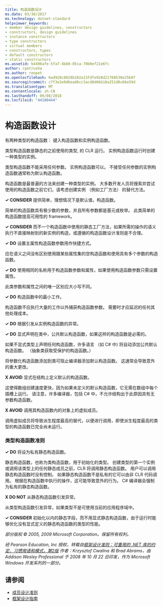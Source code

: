 ```yaml
---
title: 构造函数设计
ms.date: 03/30/2017
ms.technology: dotnet-standard
helpviewer_keywords:
- member design guidelines, constructors
- constructors, design guidelines
- instance constructors
- type constructors
- virtual members
- constructors, types
- default constructors
- static constructors
ms.assetid: b4496afe-5fa7-4bb0-85ca-70b0ef21e6fc
author: rpetrusha
ms.author: ronpet
ms.openlocfilehash: 6ad920c8028b102a13fdfe928d21768538e25b0f
ms.sourcegitcommit: c7f3e2e9d6ead6cc3acd0d66b10a251d0c66e59d
ms.translationtype: MT
ms.contentlocale: zh-CN
ms.lasthandoff: 09/08/2018
ms.locfileid: "44180444"
---
```

# <a name="constructor-design"></a>构造函数设计
有两种类型的构造函数： 键入构造函数和实例构造函数。  
  
 类型构造函数是静态的之前使用的类型, 的 CLR 运行。 实例构造函数运行时创建一种类型的实例。  
  
 类型构造函数不能采用任何参数。 实例构造函数可以。 不接受任何参数的实例构造函数通常称为默认构造函数。  
  
 构造函数是最普遍的方法来创建一种类型的实例。 大多数开发人员将搜索并尝试使用的构造函数之前它们，请考虑创建实例 （例如工厂方法） 的替代方法。  
  
 **✓ CONSIDER** 提供简单，理想情况下是默认值，构造函数。  
  
 简单的构造函数具有极少数的参数，并且所有参数都是基元或枚举。 此类简单的构造函数提高可用性的 framework。  
  
 **✓ CONSIDER** 而不一个构造函数中使用的静态工厂方法，如果所需的操作的语义执行不直接映射到的新实例的构造，或遵循的构造函数设计准则是不合理。  
  
 **✓ DO** 设置主属性构造函数参数用作快捷方式。  
  
 应在语义之间没有区别使用跟某些属性集的空构造函数和使用具有多个参数的构造函数。  
  
 **✓ DO** 使用相同的名称用于构造函数参数和属性，如果使用构造函数参数只需设置属性。  
  
 此类参数和属性之间的唯一区别应大小写不同。  
  
 **✓ DO** 构造函数中的最小工作。  
  
 构造函数不应执行大量的工作以外捕获构造函数参数。 需要时才应延迟的任何其他处理成本。  
  
 **✓ DO** 根据引发从实例构造函数的异常。  
  
 **✓ DO** 显式声明在类中，公共默认构造函数，如果这样的构造函数是必需的。  
  
 如果不显式类型上声明任何构造函数，许多语言 （如 C# 中) 将自动添加公共默认构造函数。 （抽象类获取受保护的构造函数。）  
  
 将参数化构造函数添加到类可阻止编译器添加默认构造函数。 这通常会导致意外的重大更改。  
  
 **X AVOID** 显式在结构上定义默认的构造函数。  
  
 这使得数组创建速度更快，因为如果未定义的默认构造函数，它无需在数组中每个插槽上运行。 请注意，许多编译器，包括 C# 中，不允许结构出于此原因具有无参数构造函数。  
  
 **X AVOID** 调用其构造函数内的对象上的虚拟成员。  
  
 调用虚拟成员将导致派生程度最高的替代，以便进行调用，即使派生程度最高的类型的构造函数已完全尚未运行。  
  
### <a name="type-constructor-guidelines"></a>类型构造函数准则  
 **✓ DO** 将设为私有静态构造函数。  
  
 静态构造函数，也称为类构造函数，用于初始化的类型。 创建类型的第一个实例或调用该类型上的任何静态成员之前，CLR 将调用静态构造函数。 用户可以调用静态构造函数时没有控制。 如果静态构造函数不是私有的它可以由非 CLR 代码调用。 根据在构造函数中执行的操作，这可能导致意外的行为。 C# 编译器会强制为私有的静态构造函数。  
  
 **X DO NOT** 从静态构造函数引发异常。  
  
 从类型构造函数引发异常，如果类型不是可使用当前的应用程序域中。  
  
 **✓ CONSIDER** 初始化以内的静态字段，而不用显式静态构造函数，由于运行时能够优化没有显式定义的静态构造函数的类型的性能。  
  
 *部分版权 © 2005, 2009 Microsoft Corporation。保留所有权利。*  
  
 *经 Pearson Education, Inc 授权，转载自[框架设计准则：可重用的 .NET 库的约定、习惯用语和模式，第2版](https://www.informit.com/store/framework-design-guidelines-conventions-idioms-and-9780321545619) 作者：Krzysztof Cwalina 和 Brad Abrams，由 Addison Wesley Professional 于 2008 年 10 月 22 日印发，作为 Microsoft Windows 开发系列的一部分。*  
  
## <a name="see-also"></a>请参阅

- [成员设计准则](../../../docs/standard/design-guidelines/member.md)  
- [框架设计指南](../../../docs/standard/design-guidelines/index.md)
